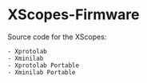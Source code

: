 XScopes-Firmware
================

Source code for the XScopes:

    - Xprotolab
    - Xminilab
    - Xprotolab Portable
    - Xminilab Portable
